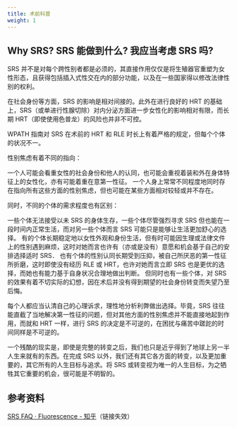 ```yaml
---
title: 术前科普
weight: 1
---
```


## Why SRS? SRS 能做到什么? 我应当考虑 SRS 吗?

SRS 并不是对每个跨性别者都是必须的，其直接作用仅仅是将生殖器官重塑为女性形态，且获得包括插入式性交在内的部分功能，以及在一些国家得以修改法律性别的权利。

在社会身份等方面，SRS 的影响是相对间接的。此外在进行良好的 HRT 的基础上，SRS（或单进行性腺切除）对内分泌方面进一步女性化的影响相对有限，而长期 HRT（即使使用色普龙）的风险也并非不可控。

WPATH 指南对 SRS 在术前的 HRT 和 RLE 时长上有着严格的规定，但每个个体的状况不一。

性别焦虑有着不同的指向：

一个人可能会看重女性的社会身份和他人的认同，也可能会重视着装和外在身体特征上的女性化，亦有可能着重在意第一性征。
一个人身上常常不同程度地同时存在指向所有这些方面的性别焦虑，但也可能在某些方面相对较轻或并不存在。

同时，不同的个体的需求程度也有区别：

一些个体无法接受以未 SRS 的身体生存，一些个体尽管强烈寻求 SRS 但也能在一段时间内正常生活，而对另一些个体而言 SRS 可能只是能够让生活更加舒心的选择。
有的个体长期稳定地以女性外观和身份生活，但有时可能因生理或法律文件上的性别遇到麻烦，这时对她而言也许有（亦或是没有）意愿和机会基于自己的安排选择适时 SRS．
也有个体的性别认同长期受到压抑，被自己所厌恶的第一性征所折磨，这时即使没有经历 RLE 或 HRT，也许对她而言立即 SRS 也是更优的选择，而她也有能力基于自身状况合理地做出判断。
但同时也有一些个体，对 SRS 的效果有着不切实际的幻想，因在术后并没有得到期望的社会身份转变而失望乃至后悔。

每个人都应当认清自己的心理诉求，理性地分析利弊做出选择。毕竟，SRS 往往能直截了当地解决第一性征的问题，但对其他方面的性别焦虑并不能直接地起到作用，而就和 HRT 一样，进行 SRS 的决定是不可逆的，在困扰与痛苦中蹉跎的时间同样是不可逆的。

一个残酷的现实是，即使是完整的转变之后，我们也只是近乎得到了地球上另一半人生来就有的东西。在完成 SRS 以外，我们还有其它各方面的转变，以及更加重要的，其它所有的人生目标与追求。将 SRS 或转变视为唯一的人生目标，为之牺牲其它重要的机会，很可能是不明智的。

## 参考资料

[SRS FAQ · Fluorescence - 知乎](https://zhuanlan.zhihu.com/p/161673959)（链接失效）
